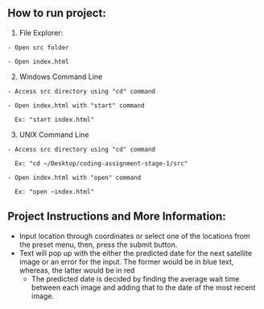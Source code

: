 ## How to run project:
  1. File Explorer:
  
    - Open src folder
    
    - Open index.html
    
  2. Windows Command Line
  
    - Access src directory using "cd" command
      
    - Open index.html with "start" command
      
      Ex: "start index.html"
  3. UNIX Command Line
  
    - Access src directory using "cd" command
      
      Ex: "cd ~/Desktop/coding-assignment-stage-1/src"
      
    - Open index.html with "open" command
      
      Ex: "open ~index.html"

## Project Instructions and More Information: 
  - Input location through coordinates or select one of the locations from the preset menu, then, press the submit button.
  - Text will pop up with the either the predicted date for the next satellite image or an error for the input. The former would be in blue text, whereas, the latter would be in red
    * The predicted date is decided by finding the average wait time between each image and adding that to the date of the most recent image.
